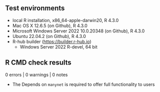 ## Test environments

* local R installation, x86_64-apple-darwin20, R 4.3.0
* Mac OS X 12.6.5 (on Github), R 4.3.0
* Microsoft Windows Server 2022 10.0.20348 (on Github), R 4.3.0
* Ubuntu 22.04.2 (on Github), R 4.3.0
* R-hub builder (https://builder.r-hub.io)
  - Windows Server 2022 R-devel, 64 bit

## R CMD check results

0 errors | 0 warnings | 0 notes

- The Depends on `manynet` is required to offer full functionality to users
